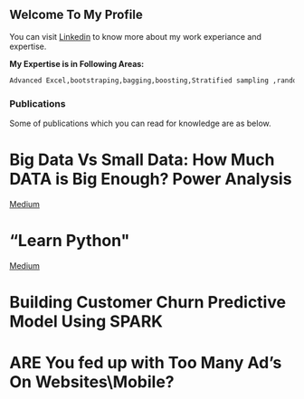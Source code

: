 ## Welcome To My Profile


You can visit [Linkedin](https://in.linkedin.com/in/vinayak-navale-47469913) to know more about my work experiance and expertise.


**My Expertise is in Following Areas:** 
```markdown 
Advanced Excel,bootstraping,bagging,boosting,Stratified sampling ,random sampling,out of bag error,ensemble methods,Hypothesis Testing,Model Building,Clustering,Association Rule,Linear and Logistic Regression Modeling,Statistical Analysis,Suprivised & Unsuprivised Models,AI & Deep Learning (CNN,RNN),Time Series Models, Forecasting,Clustering,Naive Baysian Algortims,Recommendation Algorithm,DataMining,Machine Learning,Deep Learning,Algorithms,PowerBI, D3.js Visualization,SQL/PlSql (OCA Certified),CQL,Teradata SQL,My SQL,Big Data,Hadoop Map Reduce,UDF,Hive SQL,Mongo DB No-Sql,Mongo Aggregation Frame Work,Mongo Mapreduce,Python,Elastic Search,Python-Pandas,ARIMA Model,Spark Cluster ,Deep learning,keras, Spark-ML,Redis,Computing,Unix/Linux(awk,grep,sed),Shell Scripting,Perl Scripts,Excel Macros,SAS,R,CRM,Email Marketing,Web Analytics,SCM,BigData Analytics,Research,Druid Rest based Querying,Big Data Crunching,Tableau, Parallel Processing,Threading,data structure,elasticsearch,cloud computing platform(iaas, paas,SaaS),(Aws, Azure,GCP), scala,Unit Testing,cosmo db,etc
```

### Publications

Some of publications which you can read for knowledge are as below.

# Big Data Vs Small Data: How Much DATA is Big Enough? Power Analysis
[Medium](https://medium.com/@vinayak_navale/big-data-vs-small-data-how-much-data-is-big-enough-32e50103d0d4)

# “Learn Python"
[Medium](https://medium.com/@vinayak_navale/learn-python-b40e55102b02)

# Building Customer Churn Predictive Model Using SPARK

# ARE You fed up with Too Many Ad’s On Websites\Mobile?



